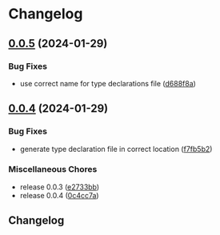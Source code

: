 # Changelog

## [0.0.5](https://github.com/ksassnowski/vueclid/compare/v0.0.4...v0.0.5) (2024-01-29)


### Bug Fixes

* use correct name for type declarations file ([d688f8a](https://github.com/ksassnowski/vueclid/commit/d688f8af70a0f6677b3bdfcb2158956c822138b3))

## [0.0.4](https://github.com/ksassnowski/vueclid/compare/v0.0.3...v0.0.4) (2024-01-29)


### Bug Fixes

* generate type declaration file in correct location ([f7fb5b2](https://github.com/ksassnowski/vueclid/commit/f7fb5b2b81962a4e92e16759dc76598329accf02))


### Miscellaneous Chores

* release 0.0.3 ([e2733bb](https://github.com/ksassnowski/vueclid/commit/e2733bbf7c66d3b0288b1f2ce039369d94aa7da6))
* release 0.0.4 ([0c4cc7a](https://github.com/ksassnowski/vueclid/commit/0c4cc7a74482e675bc2d590edbe99023db6ea72e))

## Changelog

